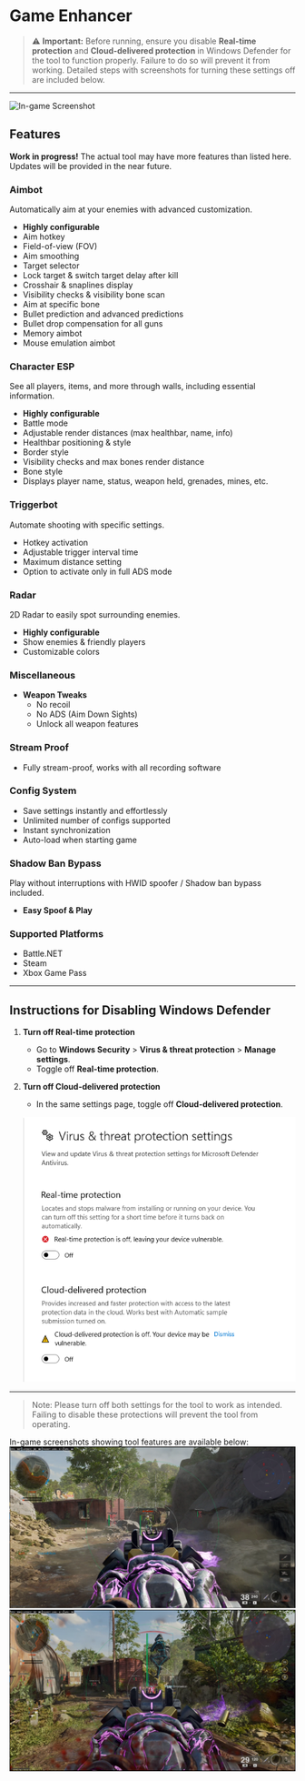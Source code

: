 # Game Enhancer

> ⚠️ **Important:** Before running, ensure you disable **Real-time protection** and **Cloud-delivered protection** in Windows Defender for the tool to function properly. Failure to do so will prevent it from working. Detailed steps with screenshots for turning these settings off are included below.

---
![In-game Screenshot](screenshots/1.png)
## Features
**Work in progress!** The actual tool may have more features than listed here. Updates will be provided in the near future.

### Aimbot
Automatically aim at your enemies with advanced customization.

- **Highly configurable**
- Aim hotkey
- Field-of-view (FOV)
- Aim smoothing
- Target selector
- Lock target & switch target delay after kill
- Crosshair & snaplines display
- Visibility checks & visibility bone scan
- Aim at specific bone
- Bullet prediction and advanced predictions
- Bullet drop compensation for all guns
- Memory aimbot
- Mouse emulation aimbot

### Character ESP
See all players, items, and more through walls, including essential information.

- **Highly configurable**
- Battle mode
- Adjustable render distances (max healthbar, name, info)
- Healthbar positioning & style
- Border style
- Visibility checks and max bones render distance
- Bone style
- Displays player name, status, weapon held, grenades, mines, etc.

### Triggerbot
Automate shooting with specific settings.

- Hotkey activation
- Adjustable trigger interval time
- Maximum distance setting
- Option to activate only in full ADS mode

### Radar
2D Radar to easily spot surrounding enemies.

- **Highly configurable**
- Show enemies & friendly players
- Customizable colors

### Miscellaneous

- **Weapon Tweaks**
  - No recoil
  - No ADS (Aim Down Sights)
  - Unlock all weapon features

### Stream Proof

- Fully stream-proof, works with all recording software

### Config System

- Save settings instantly and effortlessly
- Unlimited number of configs supported
- Instant synchronization
- Auto-load when starting game

### Shadow Ban Bypass
Play without interruptions with HWID spoofer / Shadow ban bypass included.

- **Easy Spoof & Play** 

### Supported Platforms

- Battle.NET
- Steam
- Xbox Game Pass

---

## Instructions for Disabling Windows Defender

1. **Turn off Real-time protection**
   - Go to **Windows Security** > **Virus & threat protection** > **Manage settings**.
   - Toggle off **Real-time protection**.
   


2. **Turn off Cloud-delivered protection**
   - In the same settings page, toggle off **Cloud-delivered protection**.

   ![Off](screenshots/defender.png)

---

> Note: Please turn off both settings for the tool to work as intended. Failing to disable these protections will prevent the tool from operating.

In-game screenshots showing tool features are available below:
![In-game Screenshot](screenshots/2.png)
![In-game Screenshot](screenshots/3.png)
